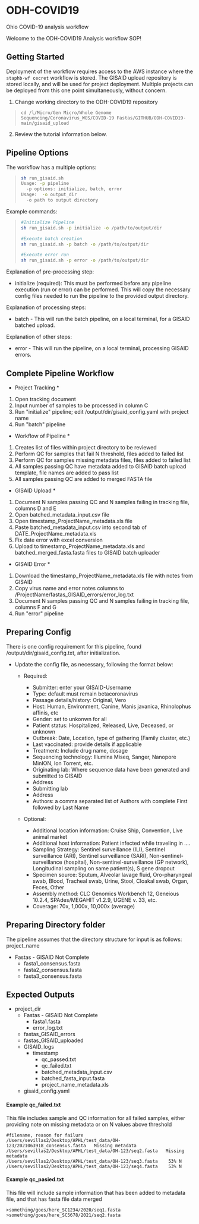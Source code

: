 # ODH-COVID19
Ohio COVID-19 analysis workflow

Welcome to the ODH-COVID19 Analysis workflow SOP!

## Getting Started
Deployment of the workflow requires access to the AWS instance where the `staphb-wf cecret` workflow is stored.
The GISAID upload repository is stored locally, and will be used for project deployment. Multiple projects can be deployed from this one point simultaneously, without concern.
1. Change working directory to the ODH-COVID19 repository
> ```
> cd /l/Micro/Gen Micro/Whole Genome Sequencing/Coronavirus_WGS/COVID-19 Fastas/GITHUB/ODH-COVID19-main/gisaid_upload
> ```

2. Review the tutorial information below.

## Pipeline Options
The workflow has a multiple options:
> ```bash
> sh run_gisaid.sh
> Usage: -p pipeline
> 	-p options: initialize, batch, error
> Usage:  -o output_dir
> 	-o path to output directory
> ```

Example commands:
> ```bash
> #Initialize Pipeline
> sh run_gisaid.sh -p initialize -o /path/to/output/dir
> 
> #Execute batch creation
> sh run_gisaid.sh -p batch -o /path/to/output/dir
> 
> #Execute error run
> sh run_gisaid.sh -p error -o /path/to/output/dir
> ```

Explanation of pre-processing step:
- initialize (required): This must be performed before any pipeline execution (run or error) can be performed. This will copy the necessary config files needed to run the pipeline to the provided output directory.

Explanation of processing steps:
- batch - This will run the batch pipeline, on a local terminal, for a GISAID batched upload.

Explanation of other steps:
- error - This will run the pipeline, on a local terminal, processing GISAID errors.

## Complete Pipeline Workflow
* Project Tracking *
1. Open tracking document
2. Input number of samples to be processed in column C
3. Run "initialize" pipeline; edit /output/dir/gisaid_config.yaml with project name
4. Run "batch" pipeline

* Workflow of Pipeline *
1. Creates list of files within project directory to be reviewed
2. Perform QC for samples that fail N threshold, files added to failed list
3. Perform QC for samples missing metadata files, files added to failed list
4. All samples passing QC have metadata added to GISAID batch upload template, file names are added to pass list
5. All samples passing QC are added to merged FASTA file

* GISAID Upload *
1. Document N samples passing QC and N samples failing in tracking file, columns D and E
2. Open batched_metadata_input.csv file
3. Open timestamp_ProjectName_metadata.xls file
4. Paste batched_metadata_input.csv into second tab of DATE_ProjectName_metadata.xls
5. Fix date error with excel conversion 
6. Upload to timestamp_ProjectName_metadata.xls and batched_merged_fasta.fasta files to GISAID batch uploader

* GISAID Error *
1. Download the timestamp_ProjectName_metadata.xls file with notes from GISAID
2. Copy virus name and error notes columns to /ProjectName/fastas_GISAID_errors/error_log.txt
3. Document N samples passing QC and N samples failing in tracking file, columns F and G
4. Run "error" pipeline

## Preparing Config
There is one config requirement for this pipeline, found /output/dir/gisaid_config.txt, after initialization. 
- Update the config file, as necessary, following the format below:
  - Required:
    - Submitter: enter your GISAID-Username
    - Type: default must remain betacoronavirus
    - Passage details/history: Original, Vero
    - Host: Human, Environment, Canine, Manis javanica, Rhinolophus affinis, etc 
    - Gender: set to unkonwn for all
    - Patient status: Hospitalized, Released, Live, Deceased, or unknown
    - Outbreak: Date, Location, type of gathering (Family cluster, etc.)
    - Last vaccinated: provide details if applicable
    - Treatment: Include drug name, dosage
    - Sequencing technology: Illumina Miseq, Sanger, Nanopore MinION, Ion Torrent, etc.
    - Originating lab: Where sequence data have been generated and submitted to GISAID
    - Address
    - Submitting lab
    - Address
    - Authors: a comma separated list of Authors with complete First followed by Last Name

  - Optional:
    - Additional location information: Cruise Ship, Convention, Live animal market
    - Additional host information: Patient infected while traveling in …. 
    - Sampling Strategy: Sentinel surveillance (ILI), Sentinel surveillance (ARI), Sentinel surveillance (SARI), Non-sentinel-surveillance (hospital), Non-sentinel-surveillance (GP network), Longitudinal sampling on same patient(s), S gene dropout
    - Specimen source: Sputum, Alveolar lavage fluid, Oro-pharyngeal swab, Blood, Tracheal swab, Urine, Stool, Cloakal swab, Organ, Feces, Other
    - Assembly method: CLC Genomics Workbench 12, Geneious 10.2.4, SPAdes/MEGAHIT v1.2.9, UGENE v. 33, etc.
    - Coverage: 70x, 1,000x, 10,000x (average)

## Preparing Directory folder
The pipeline assumes that the directory structure for input is as follows:
project_name
- Fastas - GISAID Not Complete
  - fasta1_consensus.fasta
  - fasta2_consensus.fasta
  - fasta3_consensus.fasta
  
## Expected Outputs
- project_dir
  - Fastas - GISAID Not Complete
    - fasta1.fasta
    - error_log.txt
  - fastas_GISAID_errors
  - fastas_GISAID_uploaded
  - GISAID_logs
    - timestamp
      - qc_passed.txt
      - qc_failed.txt
      - batched_metadata_input.csv
      - batched_fasta_input.fasta
      - project_name_metadata.xls
  - gisaid_config.yaml
    
#### Example qc_failed.txt
This file includes sample and QC information for all failed samples, either providing note on missing metadata or on N values above threshold
```
#filename, reason for failure
/Users/sevillas2/Desktop/APHL/test_data/OH-123/2021063918_consensus.fasta	Missing metadata
/Users/sevillas2/Desktop/APHL/test_data/OH-123/seq2.fasta	Missing metadata
/Users/sevillas2/Desktop/APHL/test_data/OH-123/seq3.fasta 	 53% N
/Users/sevillas2/Desktop/APHL/test_data/OH-123/seq4.fasta 	 53% N
```
#### Example qc_pasied.txt
This file will include sample information that has been added to metadata file, and that has fasta file data merged 
```
>something/goes/here_SC1234/2020/seq1.fasta
>something/goes/here_SC5678/2021/seq2.fasta
```

